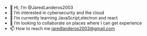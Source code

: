 - 👋 Hi, I’m @JaredLanderos2003
- 👀 I’m interested in cybersecurity and the cloud 
- 🌱 I’m currently learning JavaScript,electron and react 
- 💞️ I’m looking to collaborate on places where I can get experience 
- 📫 How to reach me jaredlanderos2003@gmail.com 

<!---
JaredLanderos2003/JaredLanderos2003 is a ✨ special ✨ repository because its `README.md` (this file) appears on your GitHub profile.
You can click the Preview link to take a look at your changes.
--->
